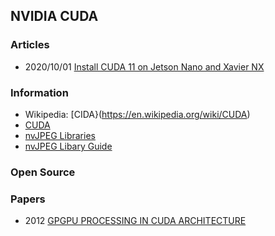## NVIDIA CUDA


### Articles
- 2020/10/01 [Install CUDA 11 on Jetson Nano and Xavier NX](https://www.seeedstudio.com/blog/2020/07/29/install-cuda-11-on-jetson-nano-and-xavier-nx/)


### Information
- Wikipedia: [CIDA}(https://en.wikipedia.org/wiki/CUDA)
- [CUDA](http://www.popflock.com/learn?s=CUDA)
- [nvJPEG Libraries](https://developer.nvidia.com/nvjpeg)
- [nvJPEG Libary Guide](https://www.clear.rice.edu/comp422/resources/cuda/pdf/nvJPEG.pdf)


### Open Source



### Papers
- 2012 [GPGPU PROCESSING IN CUDA ARCHITECTURE](https://arxiv.org/pdf/1202.4347.pdf)



